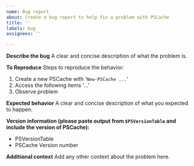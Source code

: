```yaml
---
name: Bug report
about: Create a bug report to help fix a problem with PSCache
title: ''
labels: bug
assignees: ''

---
```


**Describe the bug**
A clear and concise description of what the problem is.

**To Reproduce**
Steps to reproduce the behavior:
1. Create a new PSCache with '`New-PSCache ...`'
2. Access the following items '...'
3. Observe problem

**Expected behavior**
A clear and concise description of what you expected to happen.

**Version information (please paste output from `$PSVersionTable` and include the version of PSCache):**
 - PSVersionTable
 - PSCache Version number

**Additional context**
Add any other context about the problem here.
